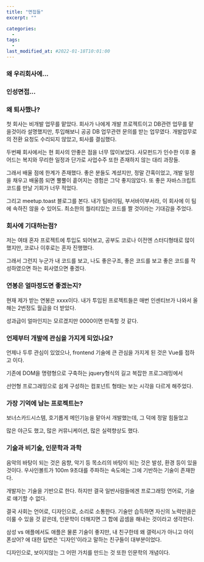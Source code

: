 ```yaml
---
title: "면접들"
excerpt: ""

categories:
  - 
tags:
  - 
last_modified_at: #2022-01-18T10:01:00
---
```


### 왜 우리회사에...
### 인성면접...

### 왜 퇴사했나?
첫 회사는 비개발 업무를 맡았다.
회사가 나에게 개발 프로젝트이고 DB관련 업무를 맡을것이라 설명했지만, 투입해보니 공공 DB 업무관련 문의를 받는 업무였다.
개발업무로의 전환 요청도 수리되지 않았고, 퇴사를 결심했다.

두번째 회사에서는 현 회사의 안좋은 점을 너무 많이보았다.
사모펀드가 인수한 이후 줄어드는 복지와 무리한 일정과 단가로 사업수주
또한 존재하지 않는 대리 과장들.

그래서 배울 점에 한계가 존재했다.
좋은 분들도 계셨지만, 정말 간혹이었고, 개발 일정을 채우고 배울쯤 되면 뿔뿔이 흩어지는 경험은
그닥 좋지않았다. 
또 좋은 자바스크립트 코드를 만날 기회가 너무 적었다.

그리고 meetup.toast 블로그를 본다.
내가 팀바이팀, 부서바이부서라, 이 회사에 이 팀에 속하진 않을 수 있어도.
최소한의 퀄리티있는 코드를 짤 것이라는 기대감을 주었다.


### 회사에 기대하는점?
저는 여태 혼자 프로젝트에 투입도 되어보고, 공부도 코로나 이전엔 스터디형태로 많이 했지만,
코로나 이후로는 혼자 진행했다.

그래서 그런지
누군가 내 코드를 보고, 나도 좋은구조, 좋은 코드를 보고 좋은 코드를 작성하였으면 하는 회사였으면 좋겠다.


### 연봉은 얼마정도면 좋겠는지?
현재 제가 받는 연봉은 xxxx이다. 
내가 투입된 프로젝트들은 매번 인센티브가 나와서 올해는 2번정도 월급을 더 받았다.

성과급이 얼마인지는 모르겠지만 0000이면 만족할 것 같다.


### 언제부터 개발에 관심을 가지게 되었나요?
언제나 두루 관심이 있었으나, frontend 기술에 큰 관심을 가지게 된 것은 Vue를 접하고 이다.

기존에 DOM을 명령형으로 구축하는 jquery형식의 길고 복잡한 프로그래밍에서

선언형 프로그래밍으로 쉽게 구성하는 컴포넌트 형태는 보는 시각을 다르게 해주었다.

### 가장 기억에 남는 프로젝트는?
보너스카드시스템, 호기롭게 메인기능을 맡아서 개발했는데, 그 덕에 정말 힘들었고 

많은 야근도 했고, 많은 커뮤니케이션, 많은 실력향상도 했다.

### 기술과 비기술, 인문학과 과학
음악의 바탕이 되는 것은 음향, 악기 등
목소리의 바탕이 되는 것은 발성, 환경 등이 있을 것이다.
우사인볼트가 100m 9초대를 주파하는 속도에는
그에 기반하는 기술이 존재한다.

개발자는 기술을 기반으로 한다.
하지만 결국 일반사람들에겐 프로그래밍 언어로, 기술로 얘기할 수 없다.

결국 사회는 언어로, 디자인으로, 소리로 소통한다.
기술만 습득하면 자신의 노력만큼은 이룰 수 있을 것 같은데, 
인문학이 더해지면 그 합에 곱셈을 해내는 것이라고 생각한다.

삼성 vs 애플에서도 
애플은 물론 기술이 좋지만, 내 친구한테 왜 갤럭시가 아니고 아이폰샀어? 
에 대한 답변은
'디자인'이라고 말하는 친구들이 대부분이었다.

디자인으로, 보이지않는 그 어떤 가치를 만드는 것 또한 인문학의 개념이다.

